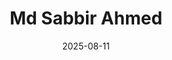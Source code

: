 ---
title: "Md Sabbir Ahmed"
collection: teaching
venue: "University of Virginia, School of Engineering"
date: 2025-08-11
type: "Ph.D. Student"
homepage: "https://sites.google.com/view/sabbir-eub"
---
